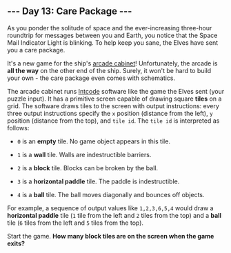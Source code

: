## --- Day 13: Care Package ---
As you ponder the solitude of space and the ever-increasing three-hour roundtrip for messages between you and Earth, you notice that the Space Mail Indicator Light is blinking. To help keep you sane, the Elves have sent you a care package.
 
It's a new game for the ship's [arcade cabinet](https://en.wikipedia.org/wiki/Arcade_cabinet)! Unfortunately, the arcade is **all the way** on the other end of the ship. Surely, it won't be hard to build your own - the care package even comes with schematics.
 
The arcade cabinet runs [Intcode](9) software like the game the Elves sent (your puzzle input). It has a primitive screen capable of drawing square **tiles** on a grid. The software draws tiles to the screen with output instructions: every three output instructions specify the `x` position (distance from the left), `y` position (distance from the top), and `tile id`. The `tile id` is interpreted as follows:
 
 
- `0` is an **empty** tile. No game object appears in this tile.
 
- `1` is a **wall** tile. Walls are indestructible barriers.
 
- `2` is a **block** tile. Blocks can be broken by the ball.
 
- `3` is a **horizontal paddle** tile. The paddle is indestructible.
 
- `4` is a **ball** tile. The ball moves diagonally and bounces off objects.
 
 
For example, a sequence of output values like `1,2,3,6,5,4` would draw a **horizontal paddle** tile (`1` tile from the left and `2` tiles from the top) and a **ball** tile (`6` tiles from the left and `5` tiles from the top).
 
Start the game. **How many block tiles are on the screen when the game exits?**
 